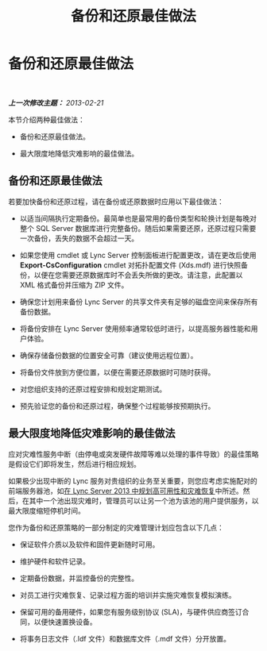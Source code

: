﻿---
title: 备份和还原最佳做法
TOCTitle: 备份和还原最佳做法
ms:assetid: abbce0e4-973a-4624-a0c1-e0f22e1d348b
ms:mtpsurl: https://technet.microsoft.com/zh-cn/library/Hh202184(v=OCS.15)
ms:contentKeyID: 52061107
ms.date: 05/19/2016
mtps_version: v=OCS.15
ms.translationtype: HT
---

# 备份和还原最佳做法

 

_**上一次修改主题：** 2013-02-21_

本节介绍两种最佳做法：

  - 备份和还原最佳做法。

  - 最大限度地降低灾难影响的最佳做法。

## 备份和还原最佳做法

若要加快备份和还原过程，请在备份或还原数据时应用以下最佳做法：

  - 以适当间隔执行定期备份。最简单也是最常用的备份类型和轮换计划是每晚对整个 SQL Server 数据库进行完整备份。随后如果需要还原，还原过程只需要一次备份，丢失的数据不会超过一天。

  - 如果您使用 cmdlet 或 Lync Server 控制面板进行配置更改，请在更改后使用 **Export-CsConfiguration** cmdlet 对拓扑配置文件 (Xds.mdf) 进行快照备份，以便在您需要还原数据库时不会丢失所做的更改。请注意，此配置以 XML 格式备份并压缩为 ZIP 文件。

  - 确保您计划用来备份 Lync Server 的共享文件夹有足够的磁盘空间来保存所有备份数据。

  - 将备份安排在 Lync Server 使用频率通常较低时进行，以提高服务器性能和用户体验。

  - 确保存储备份数据的位置安全可靠（建议使用远程位置）。

  - 将备份文件放到方便位置，以便在需要还原数据时可随时获得。

  - 对您组织支持的还原过程安排和规划定期测试。

  - 预先验证您的备份和还原过程，确保整个过程能够按预期执行。

## 最大限度地降低灾难影响的最佳做法

应对灾难性服务中断（由停电或突发硬件故障等难以处理的事件导致）的最佳策略是假设它们即将发生，然后进行相应规划。

如果极少出现中断的 Lync 服务对贵组织的业务至关重要，则您应考虑实施配对的前端服务器池，如[在 Lync Server 2013 中规划高可用性和灾难恢复](lync-server-2013-planning-for-high-availability-and-disaster-recovery.md)中所述。然后，在其中一个池出现灾难时，管理员可以让另一个池为该池的用户提供服务，以最大限度缩短停机时间。

您作为备份和还原策略的一部分制定的灾难管理计划应包含以下几点：

  - 保证软件介质以及软件和固件更新随时可用。

  - 维护硬件和软件记录。

  - 定期备份数据，并监控备份的完整性。

  - 对员工进行灾难恢复、记录过程方面的培训并实施灾难恢复模拟演练。

  - 保留可用的备用硬件，如果您有服务级别协议 (SLA)，与硬件供应商签订合同，以便快速置换设备。

  - 将事务日志文件（.ldf 文件）和数据库文件（.mdf 文件）分开放置。

